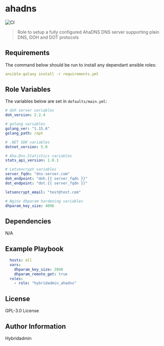 # ahadns

![CI](https://github.com/hybridadmin/ansible-role-ahadns/workflows/CI/badge.svg?branch=main)

> Role to setup a fully configured AhaDNS DNS server supporting plain DNS, DOH and DOT protocols

Requirements
------------

The command below should be run to install any dependant ansible roles: 
```yaml
ansible-galaxy install -r requirements.yml
```

Role Variables
--------------

The variables below are set in `defaults/main.yml`:
```yaml
# doh server variables
doh_version: 2.2.4

# golang variables
golang_ver: "1.15.6"
golang_path: /opt

# .NET SDK variables
dotnet_version: 5.0

# Aha.Dns.Statistics variables
stats_api_version: 1.0.1

# Letsencrypt variables
server_fqdn: "dns-server.com"
doh_endpoint: "doh.{{ server_fqdn }}"
dot_endpoint: "dot.{{ server_fqdn }}"

letsencrypt_email: "test@test.com"

# Nginx dhparam hardening variables
dhparam_key_size: 4096
```

Dependencies
------------

N/A

Example Playbook
----------------

```yaml
  hosts: all
  vars:
    dhparam_key_size: 2048
    dhparam_remote_get: true
  roles:
    - role: "hybridadmin_ahadns"
```

License
-------

GPL-3.0 License

Author Information
------------------

Hybridadmin
